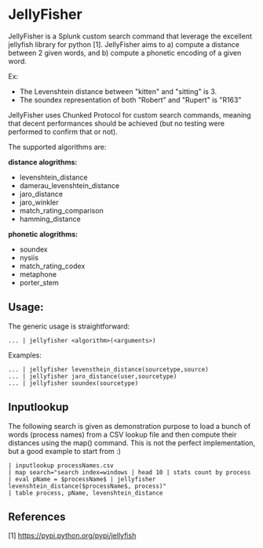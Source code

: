 # JellyFisher

JellyFisher is a Splunk custom search command that leverage the excellent jellyfish library for python [1]. JellyFisher aims to a) compute a distance between 2 given words, and b) compute a phonetic encoding of a given word.


Ex:
- The Levenshtein distance between "kitten" and "sitting" is 3.
- The soundex representation of both "Robert" and "Rupert" is "R163"


JellyFisher uses Chunked Protocol for custom search commands, meaning that decent performances should be achieved (but no testing were performed to confirm that or not).

The supported algorithms are:

**distance alogrithms:**
- levenshtein_distance
- damerau_levenshtein_distance
- jaro_distance
- jaro_winkler
- match_rating_comparison
- hamming_distance

**phonetic alogrithms:**
- soundex
- nysiis
- match_rating_codex
- metaphone
- porter_stem


## Usage:

The generic usage is straightforward:

```
... | jellyfisher <algorithm>(<arguments>)
```

Examples:

```
... | jellyfisher levensthein_distance(sourcetype,source)
... | jellyfisher jaro_distance(user,sourcetype)
... | jellyfisher soundex(sourcetype)

```


## Inputlookup

The following search is given as demonstration purpose to load a bunch of words (process names) from a CSV lookup file and then compute their distances using the map() command. This is not the perfect implementation, but a good example to start from :)

```
| inputlookup processNames.csv  
| map search="search index=windows | head 10 | stats count by process | eval pName = $processName$ | jellyfisher levenshtein_distance($processName$, process)" 
| table process, pName, levenshtein_distance
```



## References

[1] https://pypi.python.org/pypi/jellyfish

